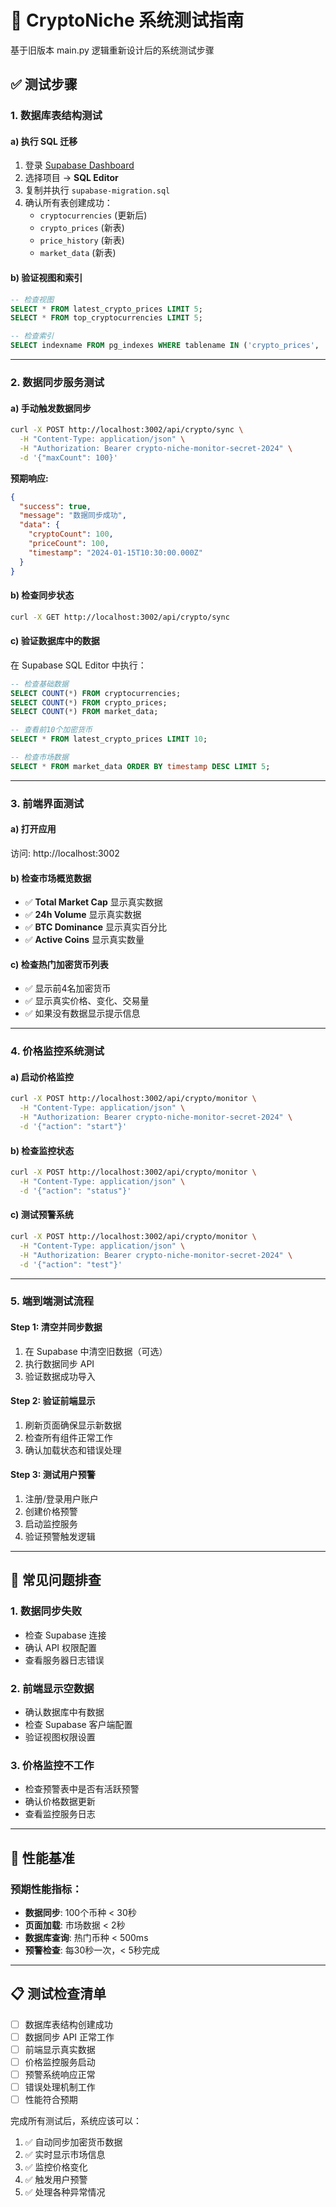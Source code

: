 # 🧪 CryptoNiche 系统测试指南

基于旧版本 main.py 逻辑重新设计后的系统测试步骤

## ✅ 测试步骤

### 1. **数据库表结构测试**

#### a) 执行 SQL 迁移
1. 登录 [Supabase Dashboard](https://supabase.com/dashboard)
2. 选择项目 → **SQL Editor**
3. 复制并执行 `supabase-migration.sql`
4. 确认所有表创建成功：
   - `cryptocurrencies` (更新后)
   - `crypto_prices` (新表)
   - `price_history` (新表) 
   - `market_data` (新表)

#### b) 验证视图和索引
```sql
-- 检查视图
SELECT * FROM latest_crypto_prices LIMIT 5;
SELECT * FROM top_cryptocurrencies LIMIT 5;

-- 检查索引
SELECT indexname FROM pg_indexes WHERE tablename IN ('crypto_prices', 'price_history');
```

---

### 2. **数据同步服务测试**

#### a) 手动触发数据同步
```bash
curl -X POST http://localhost:3002/api/crypto/sync \
  -H "Content-Type: application/json" \
  -H "Authorization: Bearer crypto-niche-monitor-secret-2024" \
  -d '{"maxCount": 100}'
```

**预期响应:**
```json
{
  "success": true,
  "message": "数据同步成功",
  "data": {
    "cryptoCount": 100,
    "priceCount": 100,
    "timestamp": "2024-01-15T10:30:00.000Z"
  }
}
```

#### b) 检查同步状态
```bash
curl -X GET http://localhost:3002/api/crypto/sync
```

#### c) 验证数据库中的数据
在 Supabase SQL Editor 中执行：
```sql
-- 检查基础数据
SELECT COUNT(*) FROM cryptocurrencies;
SELECT COUNT(*) FROM crypto_prices;
SELECT COUNT(*) FROM market_data;

-- 查看前10个加密货币
SELECT * FROM latest_crypto_prices LIMIT 10;

-- 检查市场数据
SELECT * FROM market_data ORDER BY timestamp DESC LIMIT 5;
```

---

### 3. **前端界面测试**

#### a) 打开应用
访问: http://localhost:3002

#### b) 检查市场概览数据
- ✅ **Total Market Cap** 显示真实数据
- ✅ **24h Volume** 显示真实数据  
- ✅ **BTC Dominance** 显示真实百分比
- ✅ **Active Coins** 显示真实数量

#### c) 检查热门加密货币列表
- ✅ 显示前4名加密货币
- ✅ 显示真实价格、变化、交易量
- ✅ 如果没有数据显示提示信息

---

### 4. **价格监控系统测试**

#### a) 启动价格监控
```bash
curl -X POST http://localhost:3002/api/crypto/monitor \
  -H "Content-Type: application/json" \
  -H "Authorization: Bearer crypto-niche-monitor-secret-2024" \
  -d '{"action": "start"}'
```

#### b) 检查监控状态
```bash
curl -X POST http://localhost:3002/api/crypto/monitor \
  -H "Content-Type: application/json" \
  -d '{"action": "status"}'
```

#### c) 测试预警系统
```bash
curl -X POST http://localhost:3002/api/crypto/monitor \
  -H "Content-Type: application/json" \
  -H "Authorization: Bearer crypto-niche-monitor-secret-2024" \
  -d '{"action": "test"}'
```

---

### 5. **端到端测试流程**

#### Step 1: 清空并同步数据
1. 在 Supabase 中清空旧数据（可选）
2. 执行数据同步 API
3. 验证数据成功导入

#### Step 2: 验证前端显示
1. 刷新页面确保显示新数据
2. 检查所有组件正常工作
3. 确认加载状态和错误处理

#### Step 3: 测试用户预警
1. 注册/登录用户账户
2. 创建价格预警
3. 启动监控服务
4. 验证预警触发逻辑

---

## 🚨 常见问题排查

### 1. **数据同步失败**
- 检查 Supabase 连接
- 确认 API 权限配置
- 查看服务器日志错误

### 2. **前端显示空数据**
- 确认数据库中有数据
- 检查 Supabase 客户端配置
- 验证视图权限设置

### 3. **价格监控不工作**
- 检查预警表中是否有活跃预警
- 确认价格数据更新
- 查看监控服务日志

---

## 🎯 性能基准

### 预期性能指标：
- **数据同步**: 100个币种 < 30秒
- **页面加载**: 市场数据 < 2秒
- **数据库查询**: 热门币种 < 500ms
- **预警检查**: 每30秒一次，< 5秒完成

---

## 📋 测试检查清单

- [ ] 数据库表结构创建成功
- [ ] 数据同步 API 正常工作
- [ ] 前端显示真实数据
- [ ] 价格监控服务启动
- [ ] 预警系统响应正常
- [ ] 错误处理机制工作
- [ ] 性能符合预期

完成所有测试后，系统应该可以：
1. ✅ 自动同步加密货币数据
2. ✅ 实时显示市场信息
3. ✅ 监控价格变化
4. ✅ 触发用户预警
5. ✅ 处理各种异常情况